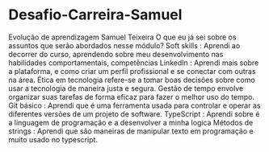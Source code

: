 # Desafio-Carreira-Samuel
Evolução de aprendizagem Samuel Teixeira
O que eu já sei sobre os assuntos que serão abordados nesse módulo?
Soft skills : Aprendi ao decorrer do curso, aprendendo sobre meu desenvolvimento nas habilidades comportamentais, competências
LinkedIn : Aprendi mais sobre a plataforma, e como criar um  perfil profissional e se conectar com outras na área.
Ética em tecnologia refere-se a tomar boas decisões sobre como usar a tecnologia de maneira justa e segura.
Gestão de tempo envolve organizar suas tarefas de forma eficaz para fazer o melhor uso do tempo.
Git básico : Aprendi que é uma ferramenta usada para controlar e operar as diferentes versões de um projeto de software.
TypeScript : Aprendi sobre é a linguagem de programação e a desenvolver a minha logica
Métodos de strings : Aprendi que são maneiras de manipular texto em programação e muito usado no typescript.
